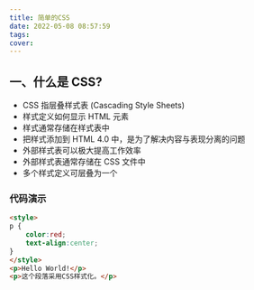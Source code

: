 ```yaml
---
title: 简单的CSS
date: 2022-05-08 08:57:59
tags:
cover:
---
```


## 一、什么是 CSS?
- CSS 指层叠样式表 (Cascading Style Sheets)
- 样式定义如何显示 HTML 元素
- 样式通常存储在样式表中
- 把样式添加到 HTML 4.0 中，是为了解决内容与表现分离的问题
- 外部样式表可以极大提高工作效率
- 外部样式表通常存储在 CSS 文件中
- 多个样式定义可层叠为一个
### 代码演示

<script>
import { h, ref } from 'vue'

const StyleDiv = (_, ctx) => h(
  'div',
  {
    class: 'sample-css-test',
  },
  ctx.slots.default()
)

export default {
  components: {
    StyleDiv,
  },

  setup() {
  }
}
</script>
<style>
	.sample-css-test p {
	color:red;
	text-align:center;
	} 
</style>
```html  
<style>
p {
	color:red;
	text-align:center;
} 
</style>
<p>Hello World!</p>
<p>这个段落采用CSS样式化。</p>
```



